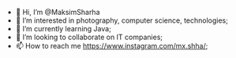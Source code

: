 - 👋 Hi, I’m @MaksimSharha
- 👀 I’m interested in photography, computer science, technologies;
- 🌱 I’m currently learning Java;
- 💞️ I’m looking to collaborate on IT companies;
- 📫 How to reach me https://www.instagram.com/mx.shha/;

<!---
MaksimSharha/MaksimSharha is a ✨ special ✨ repository because its `README.md` (this file) appears on your GitHub profile.
You can click the Preview link to take a look at your changes.
--->
